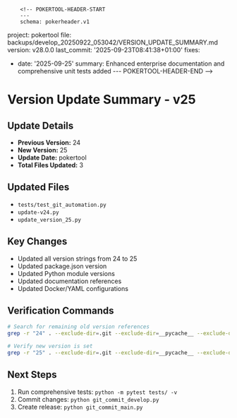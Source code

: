         <!-- POKERTOOL-HEADER-START
        ---
        schema: pokerheader.v1
project: pokertool
file: backups/develop_20250922_053042/VERSION_UPDATE_SUMMARY.md
version: v28.0.0
last_commit: '2025-09-23T08:41:38+01:00'
fixes:
- date: '2025-09-25'
  summary: Enhanced enterprise documentation and comprehensive unit tests added
        ---
        POKERTOOL-HEADER-END -->
# Version Update Summary - v25

## Update Details
- **Previous Version:** 24
- **New Version:** 25
- **Update Date:** pokertool
- **Total Files Updated:** 3

## Updated Files
- `tests/test_git_automation.py`
- `update-v24.py`
- `update_version_25.py`

## Key Changes
- Updated all version strings from 24 to 25
- Updated package.json version
- Updated Python module versions
- Updated documentation references
- Updated Docker/YAML configurations

## Verification Commands
```bash
# Search for remaining old version references
grep -r "24" . --exclude-dir=.git --exclude-dir=__pycache__ --exclude-dir=backups

# Verify new version is set
grep -r "25" . --exclude-dir=.git --exclude-dir=__pycache__ --exclude-dir=backups | head -20
```

## Next Steps
1. Run comprehensive tests: `python -m pytest tests/ -v`
2. Commit changes: `python git_commit_develop.py`
3. Create release: `python git_commit_main.py`
